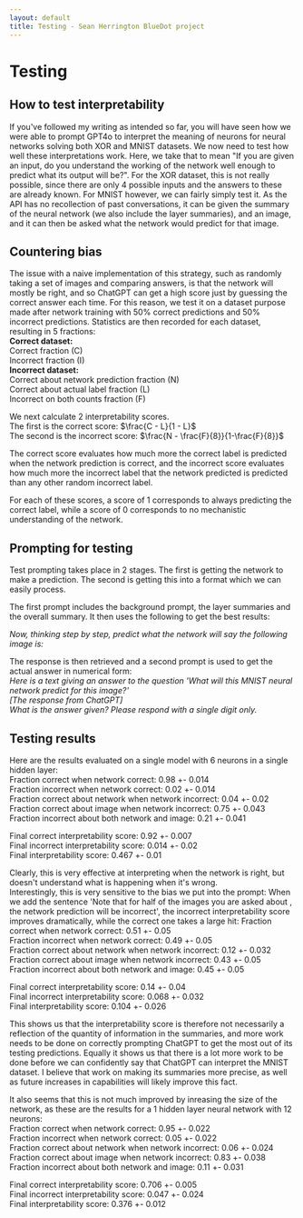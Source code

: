 ```yaml
---
layout: default
title: Testing - Sean Herrington BlueDot project
---
```


# Testing
## How to test interpretability
If you've followed my writing as intended so far, you will have seen how we were able to prompt GPT4o to interpret the meaning of neurons for neural networks solving both XOR and MNIST datasets. We now need to test how well these interpretations work. Here, we take that to mean "If you are given an input, do you understand the working of the network well enough to predict what its output will be?". For the XOR dataset, this is not really possible, since there are only 4 possible inputs and the answers to these are already known. For MNIST however, we can fairly simply test it. As the API has no recollection of past conversations, it can be given the summary of the neural network (we also include the layer summaries), and an image, and it can then be asked what the network would predict for that image.

## Countering bias
The issue with a naive implementation of this strategy, such as randomly taking a set of images and comparing answers, is that the network will mostly be right, and so ChatGPT can get a high score just by guessing the correct answer each time. For this reason, we test it on a dataset purpose made after network training with 50% correct predictions and 50% incorrect predictions. Statistics are then recorded for each dataset, resulting in 5 fractions:  
**Correct dataset:**  
Correct fraction (C)   
Incorrect fraction (I)  
**Incorrect dataset:**  
Correct about network prediction fraction (N)  
Correct about actual label fraction (L)  
Incorrect on both counts fraction (F)  

We next calculate 2 interpretability scores.  
The first is the correct score: $\frac{C - L}{1 - L}$  
The second is the incorrect score: $\frac{N - \frac{F}{8}}{1-\frac{F}{8}}$  

The correct score evaluates how much more the correct label is predicted when the network prediction is correct, and the incorrect score evaluates how much more the incorrect label that the network predicted is predicted than any other random incorrect label.

For each of these scores, a score of 1 corresponds to always predicting the correct label, while a score of 0 corresponds to no mechanistic understanding of the network.

## Prompting for testing
Test prompting takes place in 2 stages. The first is getting the network to make a prediction. The second is getting this into a format which we can easily process.  

The first prompt includes the background prompt, the layer summaries and the overall summary.
It then uses the following to get the best results:

*Now, thinking step by step, predict what the network will say the following image is:* 

The response is then retrieved and a second prompt is used to get the actual answer in numerical form:  
*Here is a text giving an answer to the question 'What will this MNIST neural network predict for this image?'*  
*[The response from ChatGPT]*  
*What is the answer given? Please respond with a single digit only.*  

## Testing results
Here are the results evaluated on a single model with 6 neurons in a single hidden layer:  
Fraction correct when network correct: 0.98 +- 0.014  
Fraction incorrect when network correct: 0.02 +- 0.014  
Fraction correct about network when network incorrect: 0.04 +- 0.02  
Fraction correct about image when network incorrect: 0.75 +- 0.043  
Fraction incorrect about both network and image: 0.21 +- 0.041  

Final correct interpretability score: 0.92 +- 0.007  
Final incorrect interpretability score: 0.014 +- 0.02  
Final interpretability score: 0.467 +- 0.01  

Clearly, this is very effective at interpreting when the network is right, but doesn't understand what is happening when it's wrong.  
Interestingly, this is very sensitive to the bias we put into the prompt: When we add the sentence 'Note that for half of the images you are asked about , the network prediction will be incorrect', the incorrect interpretability score improves dramatically, while the correct one takes a large hit:
Fraction correct when network correct: 0.51 +- 0.05  
Fraction incorrect when network correct: 0.49 +- 0.05  
Fraction correct about network when network incorrect: 0.12 +- 0.032  
Fraction correct about image when network incorrect: 0.43 +- 0.05  
Fraction incorrect about both network and image: 0.45 +- 0.05  

Final correct interpretability score: 0.14 +- 0.04  
Final incorrect interpretability score: 0.068 +- 0.032  
Final interpretability score: 0.104 +- 0.026  

This shows us that the interpretability score is therefore not necessarily a reflection of the quantity of information in the summaries, and more work needs to be done on correctly prompting ChatGPT to get the most out of its testing predictions. Equally it shows us that there is a lot more work to be done before we can confidently say that ChatGPT can interpret the MNIST dataset. I believe that work on making its summaries more precise, as well as future increases in capabilities will likely improve this fact.

It also seems that this is not much improved by inreasing the size of the network, as these are the results for a 1 hidden layer neural network with 12 neurons:  
Fraction correct when network correct: 0.95 +- 0.022  
Fraction incorrect when network correct: 0.05 +- 0.022  
Fraction correct about network when network incorrect: 0.06 +- 0.024  
Fraction correct about image when network incorrect: 0.83 +- 0.038  
Fraction incorrect about both network and image: 0.11 +- 0.031  

Final correct interpretability score: 0.706 +- 0.005  
Final incorrect interpretability score: 0.047 +- 0.024  
Final interpretability score: 0.376 +- 0.012  
